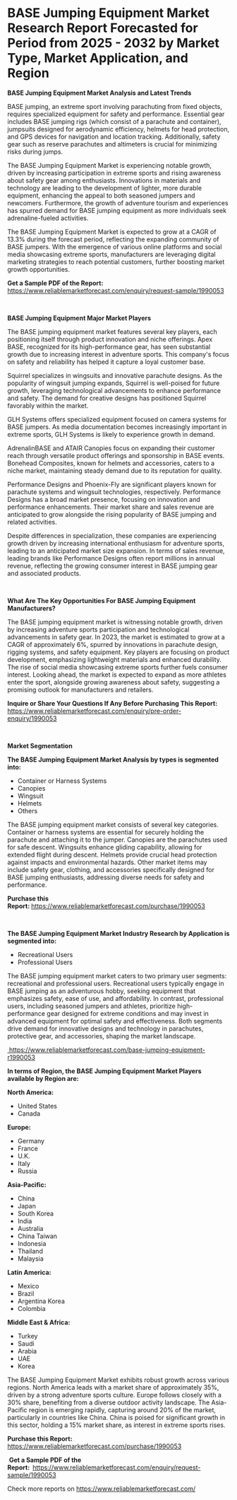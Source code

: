 <p><h1>BASE Jumping Equipment Market Research Report Forecasted for Period from 2025 -  2032 by Market Type, Market Application, and Region</h1></p><p><strong>BASE Jumping Equipment Market Analysis and Latest Trends</strong></p>
<p><p>BASE jumping, an extreme sport involving parachuting from fixed objects, requires specialized equipment for safety and performance. Essential gear includes BASE jumping rigs (which consist of a parachute and container), jumpsuits designed for aerodynamic efficiency, helmets for head protection, and GPS devices for navigation and location tracking. Additionally, safety gear such as reserve parachutes and altimeters is crucial for minimizing risks during jumps.</p><p>The BASE Jumping Equipment Market is experiencing notable growth, driven by increasing participation in extreme sports and rising awareness about safety gear among enthusiasts. Innovations in materials and technology are leading to the development of lighter, more durable equipment, enhancing the appeal to both seasoned jumpers and newcomers. Furthermore, the growth of adventure tourism and experiences has spurred demand for BASE jumping equipment as more individuals seek adrenaline-fueled activities. </p><p>The BASE Jumping Equipment Market is expected to grow at a CAGR of 13.3% during the forecast period, reflecting the expanding community of BASE jumpers. With the emergence of various online platforms and social media showcasing extreme sports, manufacturers are leveraging digital marketing strategies to reach potential customers, further boosting market growth opportunities.</p></p>
<p><strong>Get a Sample PDF of the Report:&nbsp;</strong> <a href="https://www.reliablemarketforecast.com/enquiry/request-sample/1990053?utm_campaign=3178&utm_medium=2&utm_source=Github&utm_content=ia&utm_term=05042025&utm_id=base-jumping-equipment">https://www.reliablemarketforecast.com/enquiry/request-sample/1990053</a></p>
<p>&nbsp;</p>
<p><strong>BASE Jumping Equipment Major Market Players</strong></p>
<p><p>The BASE jumping equipment market features several key players, each positioning itself through product innovation and niche offerings. Apex BASE, recognized for its high-performance gear, has seen substantial growth due to increasing interest in adventure sports. This company's focus on safety and reliability has helped it capture a loyal customer base.</p><p>Squirrel specializes in wingsuits and innovative parachute designs. As the popularity of wingsuit jumping expands, Squirrel is well-poised for future growth, leveraging technological advancements to enhance performance and safety. The demand for creative designs has positioned Squirrel favorably within the market.</p><p>GLH Systems offers specialized equipment focused on camera systems for BASE jumpers. As media documentation becomes increasingly important in extreme sports, GLH Systems is likely to experience growth in demand.</p><p>AdrenalinBASE and ATAIR Canopies focus on expanding their customer reach through versatile product offerings and sponsorship in BASE events. Bonehead Composites, known for helmets and accessories, caters to a niche market, maintaining steady demand due to its reputation for quality.</p><p>Performance Designs and Phoenix-Fly are significant players known for parachute systems and wingsuit technologies, respectively. Performance Designs has a broad market presence, focusing on innovation and performance enhancements. Their market share and sales revenue are anticipated to grow alongside the rising popularity of BASE jumping and related activities.</p><p>Despite differences in specialization, these companies are experiencing growth driven by increasing international enthusiasm for adventure sports, leading to an anticipated market size expansion. In terms of sales revenue, leading brands like Performance Designs often report millions in annual revenue, reflecting the growing consumer interest in BASE jumping gear and associated products.</p></p>
<p>&nbsp;</p>
<p><strong>What Are The Key Opportunities For BASE Jumping Equipment Manufacturers?</strong></p>
<p><p>The BASE jumping equipment market is witnessing notable growth, driven by increasing adventure sports participation and technological advancements in safety gear. In 2023, the market is estimated to grow at a CAGR of approximately 6%, spurred by innovations in parachute design, rigging systems, and safety equipment. Key players are focusing on product development, emphasizing lightweight materials and enhanced durability. The rise of social media showcasing extreme sports further fuels consumer interest. Looking ahead, the market is expected to expand as more athletes enter the sport, alongside growing awareness about safety, suggesting a promising outlook for manufacturers and retailers.</p></p>
<p><strong>Inquire or Share Your Questions If Any Before Purchasing This Report:</strong> <a href="https://www.reliablemarketforecast.com/enquiry/pre-order-enquiry/1990053?utm_campaign=3178&utm_medium=2&utm_source=Github&utm_content=ia&utm_term=05042025&utm_id=base-jumping-equipment">https://www.reliablemarketforecast.com/enquiry/pre-order-enquiry/1990053</a></p>
<p>&nbsp;</p>
<p><strong>Market Segmentation</strong></p>
<p><strong>The BASE Jumping Equipment Market Analysis by types is segmented into:</strong></p>
<p><ul><li>Container or Harness Systems</li><li>Canopies</li><li>Wingsuit</li><li>Helmets</li><li>Others</li></ul></p>
<p><p>The BASE jumping equipment market consists of several key categories. Container or harness systems are essential for securely holding the parachute and attaching it to the jumper. Canopies are the parachutes used for safe descent. Wingsuits enhance gliding capability, allowing for extended flight during descent. Helmets provide crucial head protection against impacts and environmental hazards. Other market items may include safety gear, clothing, and accessories specifically designed for BASE jumping enthusiasts, addressing diverse needs for safety and performance.</p></p>
<p><strong>Purchase this Report:&nbsp;</strong><a href="https://www.reliablemarketforecast.com/purchase/1990053?utm_campaign=3178&utm_medium=2&utm_source=Github&utm_content=ia&utm_term=05042025&utm_id=base-jumping-equipment">https://www.reliablemarketforecast.com/purchase/1990053</a></p>
<p>&nbsp;</p>
<p><strong>The BASE Jumping Equipment Market Industry Research by Application is segmented into:</strong></p>
<p><ul><li>Recreational Users</li><li>Professional Users</li></ul></p>
<p><p>The BASE jumping equipment market caters to two primary user segments: recreational and professional users. Recreational users typically engage in BASE jumping as an adventurous hobby, seeking equipment that emphasizes safety, ease of use, and affordability. In contrast, professional users, including seasoned jumpers and athletes, prioritize high-performance gear designed for extreme conditions and may invest in advanced equipment for optimal safety and effectiveness. Both segments drive demand for innovative designs and technology in parachutes, protective gear, and accessories, shaping the market landscape.</p></p>
<p><a href="https://www.reliablemarketforecast.com/base-jumping-equipment-r1990053?utm_campaign=3178&utm_medium=2&utm_source=Github&utm_content=ia&utm_term=05042025&utm_id=base-jumping-equipment">&nbsp;https://www.reliablemarketforecast.com/base-jumping-equipment-r1990053</a></p>
<p><strong>In terms of Region, the BASE Jumping Equipment Market Players available by Region are:</strong></p>
<p>
    <p> <strong> North America: </strong>
        <ul>
            <li>United States</li>
            <li>Canada</li>
        </ul>
        </p> 
    <p> <strong> Europe: </strong>
        <ul>
            <li>Germany</li>
            <li>France</li>
            <li>U.K.</li>
            <li>Italy</li>
            <li>Russia</li>
        </ul>
        </p> 
    <p> <strong> Asia-Pacific: </strong>
        <ul>
            <li>China</li>
            <li>Japan</li>
            <li>South Korea</li>
            <li>India</li>
            <li>Australia</li>
            <li>China Taiwan</li>
            <li>Indonesia</li>
            <li>Thailand</li>
            <li>Malaysia</li>
        </ul>
        </p> 
    <p> <strong> Latin America: </strong>
        <ul>
            <li>Mexico</li>
            <li>Brazil</li>
            <li>Argentina Korea</li>
            <li>Colombia</li>
        </ul>
        </p> 
    <p> <strong> Middle East & Africa: </strong>
        <ul>
            <li>Turkey</li>
            <li>Saudi</li>
            <li>Arabia</li>
            <li>UAE</li>
            <li>Korea</li>
        </ul>
    </p>
    </p>
<p><p>The BASE Jumping Equipment Market exhibits robust growth across various regions. North America leads with a market share of approximately 35%, driven by a strong adventure sports culture. Europe follows closely with a 30% share, benefiting from a diverse outdoor activity landscape. The Asia-Pacific region is emerging rapidly, capturing around 20% of the market, particularly in countries like China. China is poised for significant growth in this sector, holding a 15% market share, as interest in extreme sports rises.</p></p>
<p><strong>Purchase this Report: </strong><a href="https://www.reliablemarketforecast.com/purchase/1990053?utm_campaign=3178&utm_medium=2&utm_source=Github&utm_content=ia&utm_term=05042025&utm_id=base-jumping-equipment">https://www.reliablemarketforecast.com/purchase/1990053</a></p>
<p>&nbsp;<strong>Get a Sample PDF of the Report:&nbsp;&nbsp;</strong><a href="https://www.reliablemarketforecast.com/enquiry/request-sample/1990053?utm_campaign=3178&utm_medium=2&utm_source=Github&utm_content=ia&utm_term=05042025&utm_id=base-jumping-equipment">https://www.reliablemarketforecast.com/enquiry/request-sample/1990053</a></p>
<p><strong></strong></p>
<p>Check more reports on <a href="https://www.reliablemarketforecast.com/?utm_campaign=3178&utm_medium=2&utm_source=Github&utm_content=ia&utm_term=05042025&utm_id=base-jumping-equipment">https://www.reliablemarketforecast.com/</a></p>